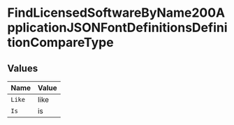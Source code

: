 # FindLicensedSoftwareByName200ApplicationJSONFontDefinitionsDefinitionCompareType


## Values

| Name   | Value  |
| ------ | ------ |
| `Like` | like   |
| `Is`   | is     |
